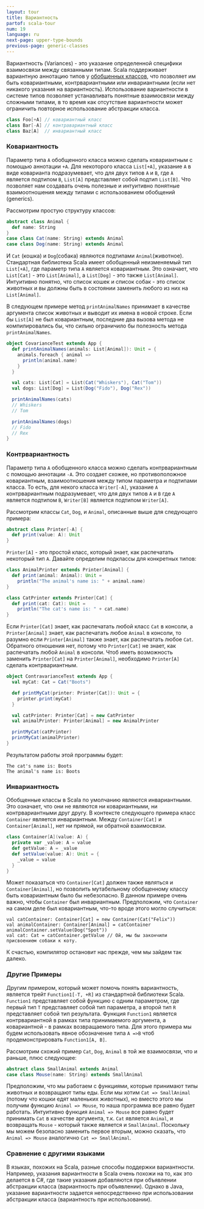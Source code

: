 ```yaml
---
layout: tour
title: Вариантность
partof: scala-tour
num: 19
language: ru
next-page: upper-type-bounds
previous-page: generic-classes
---
```


Вариантность (Variances) - это указание определенной специфики взаимосвязи между связанными типам. Scala поддерживает вариантную аннотацию типов у [обобщенных классов](generic-classes.html), что позволяет им быть ковариантными, контрвариантными или инвариантными (если нет никакого указания на вариантность). Использование вариантности в системе типов позволяет устанавливать понятные взаимосвязи между сложными типами, в то время как отсутствие вариантности может ограничить повторное использование абстракции класса.

```scala mdoc
class Foo[+A] // ковариантный класс
class Bar[-A] // контравариантный класс
class Baz[A]  // инвариантный класс
```

### Ковариантность

Параметр типа `A` обобщенного класса можно сделать ковариантным с помощью аннотации `+A`. Для некоторого класса `List[+A]`, указание `A` в виде коварианта подразумевает, что для двух типов `A` и `B`, где `A` является подтипом `B`, `List[A]` представляет собой подтип `List[B]`. Что позволяет нам создавать очень полезные и интуитивно понятные взаимоотношения между типами с использованием обобщений (generics).

Рассмотрим простую структуру классов:

```scala mdoc
abstract class Animal {
  def name: String
}
case class Cat(name: String) extends Animal
case class Dog(name: String) extends Animal
```

И `Cat` (кошка) и `Dog`(собака) являются подтипами `Animal`(животное). Стандартная библиотека Scala имеет обобщенный неизменяемый тип `List[+A]`, где параметр типа `A` является ковариантным. Это означает, что `List[Cat]` - это  `List[Animal]`, а `List[Dog]` - это также `List[Animal]`. Интуитивно понятно, что список кошек и список собак - это список животных и вы должны быть в состоянии заменить любого из них на `List[Animal]`.

В следующем примере метод `printAnimalNames` принимает в качестве аргумента список животных и выводит их имена в новой строке. Если бы `List[A]` не был ковариантным, последние два вызова метода не компилировались бы, что сильно ограничило бы полезность метода `printAnimalNames`.

```scala mdoc
object CovarianceTest extends App {
  def printAnimalNames(animals: List[Animal]): Unit = {
    animals.foreach { animal =>
      println(animal.name)
    }
  }

  val cats: List[Cat] = List(Cat("Whiskers"), Cat("Tom"))
  val dogs: List[Dog] = List(Dog("Fido"), Dog("Rex"))

  printAnimalNames(cats)
  // Whiskers
  // Tom

  printAnimalNames(dogs)
  // Fido
  // Rex
}
```

### Контрвариантность

Параметр типа `A` обобщенного класса можно сделать контрвариантным с помощью аннотации `-A`. Это создает схожее, но противоположное ковариантным, взаимоотношения между типом параметра и подтипами класса. То есть, для некого класса `Writer[-A]`, указание `A` контрвариантным подразумевает, что для двух типов `A` и `B` где `A` является подтипом `B`, `Writer[B]` является подтипом `Writer[A]`.

Рассмотрим классы `Cat`, `Dog`, и `Animal`, описанные выше для следующего примера:

```scala mdoc
abstract class Printer[-A] {
  def print(value: A): Unit
}
```

`Printer[A]` - это простой класс, который знает, как распечатать некоторый тип `A`. Давайте определим подклассы для конкретных типов:

```scala mdoc
class AnimalPrinter extends Printer[Animal] {
  def print(animal: Animal): Unit =
    println("The animal's name is: " + animal.name)
}

class CatPrinter extends Printer[Cat] {
  def print(cat: Cat): Unit =
    println("The cat's name is: " + cat.name)
}
```

Если `Printer[Cat]` знает, как распечатать любой класс `Cat` в консоли, а `Printer[Animal]` знает, как распечатать любое `Animal` в консоли, то разумно если `Printer[Animal]` также знает, как распечатать любое `Cat`. Обратного отношения нет, потому что `Printer[Cat]` не знает, как распечатать любой `Animal` в консоли. Чтоб иметь возможность заменить `Printer[Cat]` на `Printer[Animal]`, необходимо `Printer[A]` сделать контрвариантным.

```scala mdoc
object ContravarianceTest extends App {
  val myCat: Cat = Cat("Boots")

  def printMyCat(printer: Printer[Cat]): Unit = {
    printer.print(myCat)
  }

  val catPrinter: Printer[Cat] = new CatPrinter
  val animalPrinter: Printer[Animal] = new AnimalPrinter

  printMyCat(catPrinter)
  printMyCat(animalPrinter)
}
```

Результатом работы этой программы будет:

```
The cat's name is: Boots
The animal's name is: Boots
```

### Инвариантность

Обобщенные классы в Scala по умолчанию являются инвариантными. Это означает, что они не являются ни ковариантными, ни контрвариантными друг другу. В контексте следующего примера класс `Container` является инвариантным. Между `Container[Cat]` и `Container[Animal]`, нет ни прямой, ни обратной взаимосвязи.

```scala mdoc
class Container[A](value: A) {
  private var _value: A = value
  def getValue: A = _value
  def setValue(value: A): Unit = {
    _value = value
  }
}
```

Может показаться что `Container[Cat]` должен также являться и `Container[Animal]`, но позволить мутабельному обобщенному классу быть ковариантным было бы небезопасно.  В данном примере очень важно, чтобы `Container` был инвариантным. Предположим, что `Container` на самом деле был ковариантным, что-то вроде этого могло случиться:

```
val catContainer: Container[Cat] = new Container(Cat("Felix"))
val animalContainer: Container[Animal] = catContainer
animalContainer.setValue(Dog("Spot"))
val cat: Cat = catContainer.getValue // Ой, мы бы закончили присвоением собаки к коту.
```

К счастью, компилятор остановит нас прежде, чем мы зайдем так далеко.

### Другие Примеры

Другим примером, который может помочь понять вариантность, является трейт `Function1[-T, +R]` из стандартной библиотеки Scala. `Function1` представляет собой функцию с одним параметром, где первый тип `T` представляет собой тип параметра, а второй тип `R` представляет собой тип результата. Функция `Function1` является контрвариантной в рамках типа принимаемого аргумента, а ковариантной - в рамках возвращаемого типа. Для этого примера мы будем использовать явное обозначение типа `A =>B` чтоб продемонстрировать `Function1[A, B]`.

Рассмотрим схожий пример `Cat`, `Dog`, `Animal` в той же взаимосвязи, что и раньше, плюс следующее:

```scala mdoc
abstract class SmallAnimal extends Animal
case class Mouse(name: String) extends SmallAnimal
```

Предположим, что мы работаем с функциями, которые принимают типы животных и возвращают типы еды. Если мы хотим `Cat => SmallAnimal` (потому что кошки едят маленьких животных), но вместо этого мы получим функцию `Animal => Mouse`, то наша программа все равно будет работать. Интуитивно функция `Animal => Mouse` все равно будет принимать `Cat` в качестве аргумента, т.к. `Cat` является `Animal`, и возвращать `Mouse` - который также является и `SmallAnimal`. Поскольку мы можем безопасно заменить первое вторым, можно сказать, что `Animal => Mouse` аналогично `Cat => SmallAnimal`.

### Сравнение с другими языками

В языках, похожих на Scala, разные способы поддержки вариантности. Например, указания вариантности в Scala очень похожи на то, как это делается в C#, где такие указания добавляются при объявлении абстракции класса (вариантность при объявлении). Однако в Java, указание вариантности задается непосредственно при использовании абстракции класса (вариантность при использовании).
